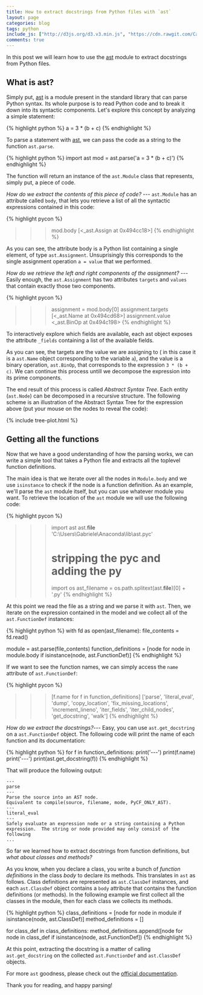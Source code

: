 ```yaml
---
title: How to extract docstrings from Python files with `ast`
layout: page
categories: blog
tags: python
include_js: ["http://d3js.org/d3.v3.min.js", "https://cdn.rawgit.com/Caged/d3-tip/4f6b0f4818e1ea88d47ab10cadd99675f2a76343/index.js"]
comments: true
---
```


In this post we will learn how to use the [ast] module to extract docstrings from Python files.

[ast]: https://docs.python.org/3/library/ast.html

## What is ast?

Simply put, [ast] is a module present in the standard library that can parse Python syntax. Its whole purpose is to read Python code and to break it down into its syntactic components. Let's explore this concept by analyzing a simple statement:

{% highlight python %}
a = 3 * (b + c)
{% endhighlight %}

To parse a statement with [ast], we can pass the code as a string to the function `ast.parse`.

{% highlight python %}
import ast
mod = ast.parse('a = 3 * (b + c)')
{% endhighlight %}

The function will return an instance of the `ast.Module` class that represents, simply put, a piece of code.

*How do we extract the contents of this piece of code?* --- `ast.Module` has an attribute called `body`, that lets you retrieve a list of all the syntactic expressions contained in this code:

{% highlight pycon %}
>>> mod.body
[<_ast.Assign at 0x494cc18>]
{% endhighlight %}

As you can see, the attribute body is a Python list containing a single element, of type `ast.Assignment`. Unsuprisingly this corresponds to the single assignment operation `a = value` that we performed.

*How do we retrieve the left and right components of the assignment?* --- Easily enough, the `ast.Assignment` has two attributes `targets` and `values` that contain exactly those two components. 

{% highlight pycon %}
>>> assignment = mod.body[0]
>>> assignment.targets
[<_ast.Name at 0x494cd68>]
>>> assignment.value
<_ast.BinOp at 0x494c198>
{% endhighlight %}

<div class="tip">
    <p>To interactively explore which fields are available, each ast object exposes the attribute <code>_fields</code> containing a list of the available fields.</p>
</div>

As you can see, the targets are the value we are assigning to ( in this case it is a `ast.Name` object corresponding to the variable `a`), and the value is a binary operation, `ast.BinOp`, that corresponds to the expression `3 * (b + c)`. We can continue this process untill we decompose the expression into its prime components.

The end result of this process is called *Abstract Syntax Tree*. Each entity (`ast.Node`) can be decomposed in a recursive structure. The following scheme is an illustration of the Abstract Syntax Tree for the expression above (put your mouse on the nodes to reveal the code):

{% include tree-plot.html %}

## Getting all the functions

Now that we have a good understanding of how the parsing works, we can write a simple tool that takes a Python file and extracts all the toplevel function definitions.

The main idea is that we iterate over all the nodes in `Module.body` and we use `isinstance` to check if the node is a function definition. As an example, we'll parse the `ast` module itself, but you can use whatever module you want. To retrieve the location of the `ast` module we will use the following code:

{% highlight pycon %}
>>> import ast
>>> ast.__file__
'C:\\Users\\Gabriele\\Anaconda\\lib\\ast.pyc'
>>> # stripping the pyc and adding the py
>>> import os
>>> ast_filename = os.path.splitext(ast.__file__)[0] + '.py' 
{% endhighlight %}

At this point we read the file as a string and we parse it with `ast`. Then, we iterate on the expression contained in the model and we collect all of the `ast.FunctionDef` instances:

{% highlight python %}
with fd as open(ast_filename):
    file_contents = fd.read()

module = ast.parse(file_contents)
function_definitions = [node for node in module.body if isinstance(node, ast.FunctionDef)]
{% endhighlight %}

If we want to see the function names, we can simply access the `name` attribute of `ast.FunctionDef`:

{% highlight pycon %}
>>> [f.name for f in function_definitions]
['parse',
 'literal_eval',
 'dump',
 'copy_location',
 'fix_missing_locations',
 'increment_lineno',
 'iter_fields',
 'iter_child_nodes',
 'get_docstring',
 'walk']
{% endhighlight %}

*How do we extract the docstrings?*--- Easy, you can use `ast.get_docstring` on a `ast.FunctionDef` object. The following code will print the name of each function and its documentation:

{% highlight python %}
for f in function_definitions:
    print('---')
    print(f.name)
    print('---')
    print(ast.get_docstring(f))
{% endhighlight %}

That will produce the following output:

    ---
    parse
    ---
    Parse the source into an AST node.
    Equivalent to compile(source, filename, mode, PyCF_ONLY_AST).
    ---
    literal_eval
    ---
    Safely evaluate an expression node or a string containing a Python
    expression.  The string or node provided may only consist of the following
    ...

So far we learned how to extract docstrings from function definitions, but *what about classes and methods?*

As you know, when you declare a class, you write a bunch of *function definitions* in the class *body* to declare its methods. This translates in `ast` as follows. Class definitions are represented as `ast.ClassDef` instances, and each `ast.ClassDef` object contains a `body` attribute that contains the function definitions (or methods). In the following example we first collect all the classes in the module, then for each class we collects its methods.

{% highlight python %}
class_definitions = [node for node in module if isinstance(node, ast.ClassDef)]
method_definitions = []

for class_def in class_definitions:
    method_definitions.append([node for node in class_def if isinstance(node, ast.FunctionDef])
{% endhighlight %}

At this point, extracting the docstring is a matter of calling `ast.get_docstring` on the collected `ast.FunctionDef` and `ast.ClassDef` objects.

For more `ast` goodness, please check out the [ official documentation](https://docs.python.org/3.4/library/ast.html).

Thank you for reading, and happy parsing!